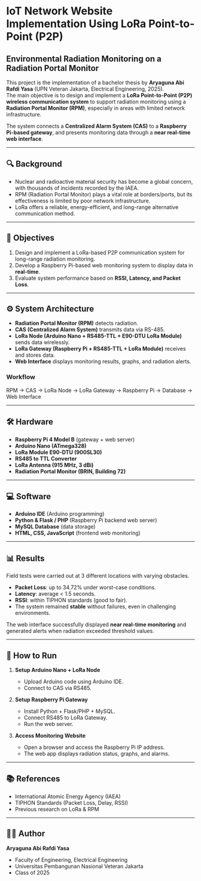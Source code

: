 # IoT Network Website Implementation Using LoRa Point-to-Point (P2P)  
## Environmental Radiation Monitoring on a Radiation Portal Monitor  

This project is the implementation of a bachelor thesis by **Aryaguna Abi Rafdi Yasa** (UPN Veteran Jakarta, Electrical Engineering, 2025).  
The main objective is to design and implement a **LoRa Point-to-Point (P2P) wireless communication system** to support radiation monitoring using a **Radiation Portal Monitor (RPM)**, especially in areas with limited network infrastructure.  

The system connects a **Centralized Alarm System (CAS)** to a **Raspberry Pi-based gateway**, and presents monitoring data through a **near real-time web interface**.  

---

## 🔍 Background
- Nuclear and radioactive material security has become a global concern, with thousands of incidents recorded by the IAEA.  
- RPM (Radiation Portal Monitor) plays a vital role at borders/ports, but its effectiveness is limited by poor network infrastructure.  
- LoRa offers a reliable, energy-efficient, and long-range alternative communication method.  

---

## 🎯 Objectives
1. Design and implement a LoRa-based P2P communication system for long-range radiation monitoring.  
2. Develop a Raspberry Pi-based web monitoring system to display data in **real-time**.  
3. Evaluate system performance based on **RSSI, Latency, and Packet Loss**.  

---

## ⚙️ System Architecture
- **Radiation Portal Monitor (RPM)** detects radiation.  
- **CAS (Centralized Alarm System)** transmits data via RS-485.  
- **LoRa Node (Arduino Nano + RS485-TTL + E90-DTU LoRa Module)** sends data wirelessly.  
- **LoRa Gateway (Raspberry Pi + RS485-TTL + LoRa Module)** receives and stores data.  
- **Web Interface** displays monitoring results, graphs, and radiation alerts.  

### Workflow
RPM → CAS → LoRa Node → LoRa Gateway → Raspberry Pi → Database → Web Interface  

---

## 🛠️ Hardware
- **Raspberry Pi 4 Model B** (gateway + web server)  
- **Arduino Nano (ATmega328)**  
- **LoRa Module E90-DTU (900SL30)**  
- **RS485 to TTL Converter**  
- **LoRa Antenna (915 MHz, 3 dBi)**  
- **Radiation Portal Monitor (BRIN, Building 72)**  

---

## 💻 Software
- **Arduino IDE** (Arduino programming)  
- **Python & Flask / PHP** (Raspberry Pi backend web server)  
- **MySQL Database** (data storage)  
- **HTML, CSS, JavaScript** (frontend web monitoring)  

---

## 📊 Results
Field tests were carried out at 3 different locations with varying obstacles.  
- **Packet Loss**: up to 34.72% under worst-case conditions.  
- **Latency**: average < 1.5 seconds.  
- **RSSI**: within TIPHON standards (good to fair).  
- The system remained **stable** without failures, even in challenging environments.  

The web interface successfully displayed **near real-time monitoring** and generated alerts when radiation exceeded threshold values.  

---

## 🚀 How to Run
1. **Setup Arduino Nano + LoRa Node**  
   - Upload Arduino code using Arduino IDE.  
   - Connect to CAS via RS485.  

2. **Setup Raspberry Pi Gateway**  
   - Install Python + Flask/PHP + MySQL.  
   - Connect RS485 to LoRa Gateway.  
   - Run the web server.  

3. **Access Monitoring Website**  
   - Open a browser and access the Raspberry Pi IP address.  
   - The web app displays radiation status, graphs, and alarms.  

---

## 📚 References
- International Atomic Energy Agency (IAEA)  
- TIPHON Standards (Packet Loss, Delay, RSSI)  
- Previous research on LoRa & RPM  

---

## 👨‍💻 Author
**Aryaguna Abi Rafdi Yasa**  
- Faculty of Engineering, Electrical Engineering  
- Universitas Pembangunan Nasional Veteran Jakarta  
- Class of 2025  
